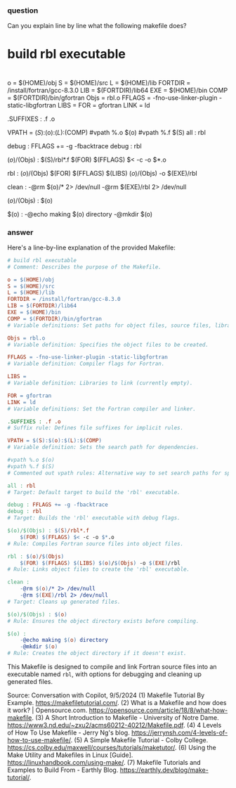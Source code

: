 ### question

Can you explain line by line what the following makefile does?

#

# build rbl executable

#

o = $(HOME)/obj
S = $(HOME)/src
L = $(HOME)/lib
FORTDIR = /install/fortran/gcc-8.3.0
LIB = $(FORTDIR)/lib64
EXE = $(HOME)/bin
COMP = $(FORTDIR)/bin/gfortran
Objs = rbl.o
FFLAGS = -fno-use-linker-plugin -static-libgfortran
LIBS =
FOR = gfortran
LINK = ld

.SUFFIXES : .f .o

VPATH = $(S):$(o):$(L):$(COMP)
#vpath %.o $(o)
#vpath %.f $(S)
all : rbl

debug : FFLAGS += -g -fbacktrace
debug : rbl

$(o)/$(Objs) : $(S)/rbl*.f
$(FOR) $(FFLAGS) $< -c -o $*.o

rbl : $(o)/$(Objs)
$(FOR) $(FFLAGS) $(LIBS) $(o)/$(Objs) -o $(EXE)/rbl

clean :
-@rm $(o)/\* 2> /dev/null
-@rm $(EXE)/rbl 2> /dev/null

$(o)/$(Objs) : $(o)

$(o) :
-@echo making $(o) directory
-@mkdir $(o)

### answer

Here's a line-by-line explanation of the provided Makefile:

```makefile
# build rbl executable
# Comment: Describes the purpose of the Makefile.

o = $(HOME)/obj
S = $(HOME)/src
L = $(HOME)/lib
FORTDIR = /install/fortran/gcc-8.3.0
LIB = $(FORTDIR)/lib64
EXE = $(HOME)/bin
COMP = $(FORTDIR)/bin/gfortran
# Variable definitions: Set paths for object files, source files, libraries, Fortran directory, executable, and compiler.

Objs = rbl.o
# Variable definition: Specifies the object files to be created.

FFLAGS = -fno-use-linker-plugin -static-libgfortran
# Variable definition: Compiler flags for Fortran.

LIBS =
# Variable definition: Libraries to link (currently empty).

FOR = gfortran
LINK = ld
# Variable definitions: Set the Fortran compiler and linker.

.SUFFIXES : .f .o
# Suffix rule: Defines file suffixes for implicit rules.

VPATH = $(S):$(o):$(L):$(COMP)
# Variable definition: Sets the search path for dependencies.

#vpath %.o $(o)
#vpath %.f $(S)
# Commented out vpath rules: Alternative way to set search paths for specific file types.

all : rbl
# Target: Default target to build the 'rbl' executable.

debug : FFLAGS += -g -fbacktrace
debug : rbl
# Target: Builds the 'rbl' executable with debug flags.

$(o)/$(Objs) : $(S)/rbl*.f
	$(FOR) $(FFLAGS) $< -c -o $*.o
# Rule: Compiles Fortran source files into object files.

rbl : $(o)/$(Objs)
	$(FOR) $(FFLAGS) $(LIBS) $(o)/$(Objs) -o $(EXE)/rbl
# Rule: Links object files to create the 'rbl' executable.

clean :
	-@rm $(o)/* 2> /dev/null
	-@rm $(EXE)/rbl 2> /dev/null
# Target: Cleans up generated files.

$(o)/$(Objs) : $(o)
# Rule: Ensures the object directory exists before compiling.

$(o) :
	-@echo making $(o) directory
	-@mkdir $(o)
# Rule: Creates the object directory if it doesn't exist.
```

This Makefile is designed to compile and link Fortran source files into an executable named `rbl`, with options for debugging and cleaning up generated files.

Source: Conversation with Copilot, 9/5/2024
(1) Makefile Tutorial By Example. https://makefiletutorial.com/.
(2) What is a Makefile and how does it work? | Opensource.com. https://opensource.com/article/18/8/what-how-makefile.
(3) A Short Introduction to Makefile - University of Notre Dame. https://www3.nd.edu/~zxu2/acms60212-40212/Makefile.pdf.
(4) 4 Levels of How To Use Makefile - Jerry Ng's blog. https://jerrynsh.com/4-levels-of-how-to-use-makefile/.
(5) A Simple Makefile Tutorial - Colby College. https://cs.colby.edu/maxwell/courses/tutorials/maketutor/.
(6) Using the Make Utility and Makefiles in Linux [Guide]. https://linuxhandbook.com/using-make/.
(7) Makefile Tutorials and Examples to Build From - Earthly Blog. https://earthly.dev/blog/make-tutorial/.
